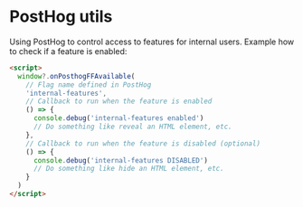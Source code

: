 # PostHog utils

Using PostHog to control access to features for internal users.
Example how to check if a feature is enabled:

```html
<script>
  window?.onPosthogFFAvailable(
    // Flag name defined in PostHog
    'internal-features',
    // Callback to run when the feature is enabled
    () => {
      console.debug('internal-features enabled')
      // Do something like reveal an HTML element, etc.
    },
    // Callback to run when the feature is disabled (optional)
    () => {
      console.debug('internal-features DISABLED')
      // Do something like hide an HTML element, etc.
    }
  )
</script>
```
